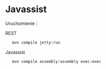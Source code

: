 # Javassist

Uruchomienie :

REST
```bash
   mvn compile jetty:run
```

Javassist
```bash
   mvn compile assembly:assembly exec:exec
```
